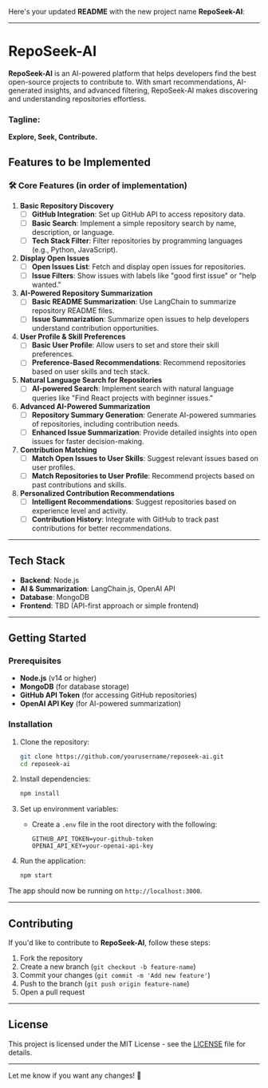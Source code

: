 Here's your updated **README** with the new project name **RepoSeek-AI**:  

---

# RepoSeek-AI  

**RepoSeek-AI** is an AI-powered platform that helps developers find the best open-source projects to contribute to. With smart recommendations, AI-generated insights, and advanced filtering, RepoSeek-AI makes discovering and understanding repositories effortless.  

### Tagline:  
**Explore, Seek, Contribute.**  

## Features to be Implemented  

### 🛠️ **Core Features (in order of implementation)**  

1. **Basic Repository Discovery**  
   - [ ] **GitHub Integration**: Set up GitHub API to access repository data.  
   - [ ] **Basic Search**: Implement a simple repository search by name, description, or language.  
   - [ ] **Tech Stack Filter**: Filter repositories by programming languages (e.g., Python, JavaScript).  

2. **Display Open Issues**  
   - [ ] **Open Issues List**: Fetch and display open issues for repositories.  
   - [ ] **Issue Filters**: Show issues with labels like "good first issue" or "help wanted."  

3. **AI-Powered Repository Summarization**  
   - [ ] **Basic README Summarization**: Use LangChain to summarize repository README files.  
   - [ ] **Issue Summarization**: Summarize open issues to help developers understand contribution opportunities.  

4. **User Profile & Skill Preferences**  
   - [ ] **Basic User Profile**: Allow users to set and store their skill preferences.  
   - [ ] **Preference-Based Recommendations**: Recommend repositories based on user skills and tech stack.  

5. **Natural Language Search for Repositories**  
   - [ ] **AI-powered Search**: Implement search with natural language queries like "Find React projects with beginner issues."  

6. **Advanced AI-Powered Summarization**  
   - [ ] **Repository Summary Generation**: Generate AI-powered summaries of repositories, including contribution needs.  
   - [ ] **Enhanced Issue Summarization**: Provide detailed insights into open issues for faster decision-making.  

7. **Contribution Matching**  
   - [ ] **Match Open Issues to User Skills**: Suggest relevant issues based on user profiles.  
   - [ ] **Match Repositories to User Profile**: Recommend projects based on past contributions and skills.  

8. **Personalized Contribution Recommendations**  
   - [ ] **Intelligent Recommendations**: Suggest repositories based on experience level and activity.  
   - [ ] **Contribution History**: Integrate with GitHub to track past contributions for better recommendations.  

---

## Tech Stack  

- **Backend**: Node.js  
- **AI & Summarization**: LangChain.js, OpenAI API  
- **Database**: MongoDB  
- **Frontend**: TBD (API-first approach or simple frontend)  

---

## Getting Started  

### Prerequisites  

- **Node.js** (v14 or higher)  
- **MongoDB** (for database storage)  
- **GitHub API Token** (for accessing GitHub repositories)  
- **OpenAI API Key** (for AI-powered summarization)  

### Installation  

1. Clone the repository:  
   ```bash
   git clone https://github.com/yourusername/reposeek-ai.git
   cd reposeek-ai
   ```  

2. Install dependencies:  
   ```bash
   npm install
   ```  

3. Set up environment variables:  
   - Create a `.env` file in the root directory with the following:  
     ```
     GITHUB_API_TOKEN=your-github-token
     OPENAI_API_KEY=your-openai-api-key
     ```  

4. Run the application:  
   ```bash
   npm start
   ```  

The app should now be running on `http://localhost:3000`.  

---

## Contributing  

If you'd like to contribute to **RepoSeek-AI**, follow these steps:  

1. Fork the repository  
2. Create a new branch (`git checkout -b feature-name`)  
3. Commit your changes (`git commit -m 'Add new feature'`)  
4. Push to the branch (`git push origin feature-name`)  
5. Open a pull request  

---

## License  

This project is licensed under the MIT License - see the [LICENSE](LICENSE) file for details.  

---

Let me know if you want any changes! 🚀
